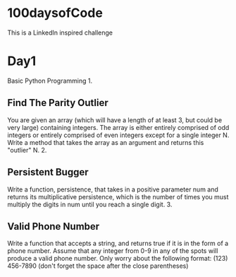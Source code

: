 # 100daysofCode
This is a LinkedIn inspired challenge
# Day1
Basic Python Programming
1.
## Find The Parity Outlier
You are given an array (which will have a length of at least 3, but could be very large) containing integers. The array is either entirely comprised of odd integers or entirely comprised of even integers except for a single integer N. Write a method that takes the array as an argument and returns this "outlier" N.
2.
## Persistent Bugger
Write a function, persistence, that takes in a positive parameter num and returns its multiplicative persistence, which is the number of times you must multiply the digits in num until you reach a single digit.
3.
## Valid Phone Number
Write a function that accepts a string, and returns true if it is in the form of a phone number.
Assume that any integer from 0-9 in any of the spots will produce a valid phone number.
Only worry about the following format:
(123) 456-7890 (don't forget the space after the close parentheses)

